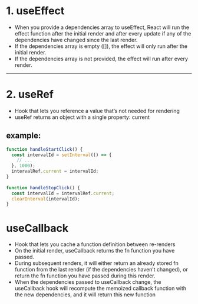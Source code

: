 # 1. useEffect

- When you provide a dependencies array to useEffect, React will run the effect function after the initial render and after every update if any of the dependencies have changed since the last render.
- If the dependencies array is empty ([]), the effect will only run after the initial render.
- If the dependencies array is not provided, the effect will run after every render.
---

# 2. useRef
- Hook that lets you reference a value that’s not needed for rendering
- useRef returns an object with a single property: current

## example:
``` javascript
function handleStartClick() {
  const intervalId = setInterval(() => {
    // ...
  }, 1000);
  intervalRef.current = intervalId;
}
  
function handleStopClick() {
  const intervalId = intervalRef.current;
  clearInterval(intervalId);
}
```

# useCallback
-  Hook that lets you cache a function definition between re-renders
- On the initial render, useCallback returns the fn function you have passed.
- During subsequent renders, it will either return an already stored fn  function from the last render (if the dependencies haven’t changed), or return the fn function you have passed during this render.
- When the dependencies passed to useCallback change, the useCallback hook will recompute the memoized callback function with the new dependencies, and it will return this new function